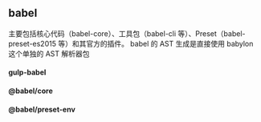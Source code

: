 ## babel
主要包括核心代码（babel-core）、工具包（babel-cli 等）、Preset（babel-preset-es2015 等）和其官方的插件。
babel 的 AST 生成是直接使用 babylon 这个单独的 AST 解析器包

#### gulp-babel

#### @babel/core

#### @babel/preset-env